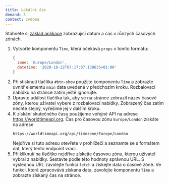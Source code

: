 ```yaml
---
title: Lokální čas
demand: 3
context: cvdoma
---
```


Stáhněte si [základ aplikace](assets/svetovy-cas-zadani.zip) zobrazující datum a čas v růnzých časových zónách.

1. Vytvořte komponentu `Time`, která očekává `props` v tomto formátu:
   ```js
   {
     zone: 'Europe/London',
     datetime: '2020-10-22T07:17:07.139635+01:00'
   }
   ```
1. Při stisknutí tlačítka `#btn-show` použijte komponentu `Time` a zobrazte uvnitř elementu `main` data uvedená v předchozím kroku. Rozbalovací nabídku na stránce zatím ještě ignorujte.
1. Upravte událost tlačítka tak, aby se na stránce zobrazil název časové zóny, kterou uživatel vybere z rozbalovací nabídky. Zobrazený čas zatím nechte stejný, vyřešíme jej v dalším kroku.
1. K získání skutečného času použijeme veřejné API na adrese https://worldtimeapi.org. Čas pro časovou zónu `Europe/London` získáte na adrese
   ```
   https://worldtimeapi.org/api/timezone/Europe/London
   ```
   Nejdříve si tuto adresu otevřete v prohlížeči a seznamte se s formátem dat, který tento endpoint vrací.
1. Při kliknutí na tlačítko nejdříve získejte časovou zónu, kterou uživatel vybral z nabídky. Sestavte podle této hodnoty správnou URL. S výslednou URL zavolejte funkci `fetch` a získejte data o časové zǒně. Ve funkci, která zpracovává získaná data, zavolejte komponentu `Time` a zobrazte získaný čas na stránce.
